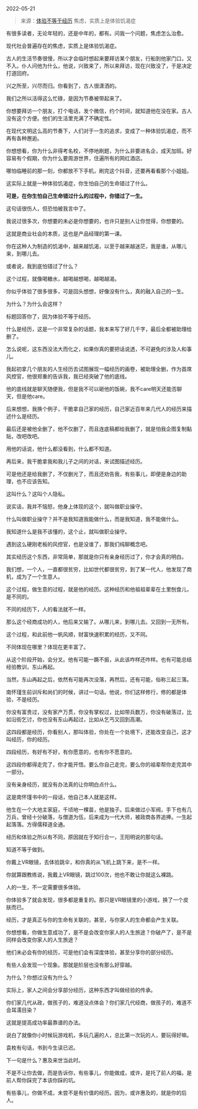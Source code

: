 2022-05-21

> 来源：[体验不等于经历](http://mp.weixin.qq.com/s?__biz=MzU3NDc5Nzc0NQ==&mid=2247517036&idx=1&sn=608fc9407aa77de9e7e3b6992262d65f&chksm=fd2e21b2ca59a8a476b19219d1ede33b8cf72e7375891be70d896f03fe6fcfbe113ca55c773c&scene=27#wechat_redirect)
> 焦虑，实质上是体验饥渴症

有很多读者，无论年轻的，还是中年的，都有。问我一个问题，焦虑怎么治愈。  

  

现代社会普遍存在的焦虑，实质上是体验饥渴症。

  

古人的生活节奏很慢，所以才会临时想起来要拜访某个朋友，行船到他家门口，又不入。仆人问他为什么，他说，兴致来了，所以来拜访，现在兴致没了，于是决定打道回府。  

  

兴之所至，兴尽而归。你看到了，古人很潇洒的。

  

我们之所以活得这么忙碌，是因为节奏被带起来了。  

  

你想要拜访一个朋友，打个电话，发个微信，约个时间，就知道他在没在家。古人没有这个方便。他们的生活里充满了不确定性。

  

在现代文明这么高的节奏下，人们对于一生的追求，变成了一种体验饥渴症，而不再有各种邂逅。  

  

你想想看，你为什么非得考名校，不停地刷题，为什么非要进名企，成天加班。好容易有个假期，你为什么要周游世界，住遍所有的网红酒店。

  

哪怕临睡前的那一刻，你都放不下手机，刷完这个抖音，还要再看看那个小姐姐。

  

这实际上就是一种体验饥渴症，你生怕自己的生命错过了什么。  

  

 **可是，在你生怕自己生命错过什么的过程中，你错过了一生。**

  

这句话很伤人，但恐怕被我言中了。  

  

我说过很多次，你想要的未必是你想要的，也许只是别人让你觉得，你想要的。  

  

这就是商业社会的本质，这也是产品经理的第一课。  

  

你在这种人为制造的饥渴中，越来越饥渴，以至于越来越迷茫，我是谁，从哪儿来，到哪儿去。  

  

或者说，我到底怕错过了什么？  

  

这个过程，就像喝糖水，越喝越想喝，越喝越渴。  

  

你似乎体验了很多很多，可是回头想想，好像没有什么，真的融入自己的一生。

  

为什么？为什么会这样？  

  

标题回答你了，因为体验不等于经历。  

  

什么是经历，这是一个非常复杂的话题，我本来写了好几千字，最后全都被助理给删了。  

  

怎么说呢，这东西没法大而化之，如果你真的要把话说透，不可避免的涉及人和事儿。  

  

我起初拿几个朋友的人生经历去试图展现一幅经历的画卷，被助理全删，作为首席风控官，他很郑重的告诉我，我已经突破了他的底线。

  

他的底线就是聊天随便我，但是我不可以砸他的饭碗，我不care明天还能否聊天，但是他care。

  

后来想想，我换个例子，干脆拿自己家的经历，自己家近百年来几代人的经历来描述什么是经历。  

  

最后还是被他全删了，他不仅删了，而且连底稿都给我删了，就是怕我企图复制黏贴，改吧改吧。  

  

用他的话说，他什么都没看到，什么都不知道。

  

再后来，我干脆拿我和我儿子之间的对话，来试图描述经历。  

  

可是他还是给我删了，不仅删光了，而且还劝告我，有些事儿，即便是身边的助理，也不应该告知。

  

这叫什么？这叫个人隐私。

  

说实话，我并不恼怒，他身上体现的这个，就叫做职业操守。  

  

什么叫做职业操守？并不是我知道我能做什么，而是我知道，我不能做什么。  

  

我知道什么是我不该懂的，这个止，就叫做职业操守。

  

遇到这么硬刚老板的风控官，也是没谁了，那我们纯聊概念吧。  

  

其实经历这个东西，非常简单，那就是你只有亲身经历过了，你才会真的明白。  

  

我们想，一个人，一直都很贫穷，比如世代都很贫穷，到了某一代人，他发现了商机，成为了一个生意人。  

  

这个过程，做生意的过程，就是他的经历。这种经历和他祖祖辈辈在土里刨食儿，是不同的。  

  

不同的经历下，人的看法就不一样。  

  

那么这个经商成功的人，他后来又输了。从哪儿来，到哪儿去。又回到一无所有。

  

这个过程，和此前他一帆风顺，财富快速积累的经历，又不同。

  

不同体现在哪里？体现在更丰富了。

  

从这个阶段开始，会分叉。他有可能一蹶不振，从此该咋样还咋样。也有可能总结经验教训，东山再起。

  

当然，东山再起之后，依然有可能再次没落，再然后，还有可能，俗称三起三落。

  

南怀瑾生前训斥和尚们的时候，讲过一句话。他说，你们这样修行，修的都是体验，不是经历。

  

你没有富贵过，没有家产万贯，你没有掌权过，比如带兵数万，你没有破落过，比如沿街乞讨，你也没有东山再起过，比如从乞丐又回到高潮。

  

这四段都是经历，你看别人，那叫体验，你处在一个处境下，还能改变自己，这才叫经历，你的经历。  

  

四段经历，有好有不好，有你愿意的，也有你不愿意的。  

  

这四段你都得走完了，你才能开悟。要么你自己走完，要么你的祖辈帮你走完其中一部分。

  

没有亲身经历，就没有办法真的让你明白点什么。

  

这是南怀瑾书中的一段话，他自己本人就是这样。  

  

他生在一个大地主家庭，千顷地一棵苗，他是独子。后来做过小军阀，手下也有几万兵，曾经十分破落，与僧道为伍，后来成为一代大师，被政商各界追捧。一生起起落落。方得儒释道全通。

  

经历和体验之所以有不同，原因就在于知行合一，王阳明说的那句话。  

  

知道不等于做到。

  

你戴上VR眼镜，去体验跳伞，和你真的从飞机上跳下来，是不一样。

  

你就算跟教练说，我戴上VR眼镜，跳过100次，他也不敢让你就这么裸跳。  

  

人的一生，不一定需要很多体验。  

  

你体验多了就会发现，很多都是重复的。那只是VR眼镜里的小游戏，换了一个皮肤而已。

  

经历，才是真正与你的生命有关联的，甚至，与你家人的生命都会产生关联。  

  

你想想看，你做生意成功了，是不是会改变你家人的人生旅途？你破产了，是不是同样会改变你家人的人生旅途？

  

他们未必会有你的经历，可是他们会有深度体验，甚至分享你的部分经历。

  

有些人会发现一个现象。那就是阶层也没有那么好穿越。

  

为什么？你想过没有为什么？

  

实际上，家人之间会分享部分经历，这种东西才叫做经验的传承。  

  

你们家几代从政，做孩子的，难道没点体会？你们家几代经商，做孩子的，难道不会耳濡目染？

  

这就是提高成功率最靠谱的办法。  

  

说白了就像你小时候玩游戏机，多玩几遍的人，总比第一次玩的人，要玩得好嘛。

  

袁枚有句话，书到今生读已迟。

  

下一句是什么？惠及来世当此时。

  

不是不让你去做，而是告诉你，有些事儿，你能做成，或许，是托了前人的福，是前人帮你踩完了本该你踩的坑。

  

有些事儿，你做不成，未尝不是有价值的经历。因为，或许惠及的，就是你的后人。

